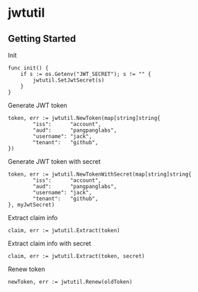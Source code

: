 # jwtutil

## Getting Started

Init
```golang
func init() {
	if s := os.Getenv("JWT_SECRET"); s != "" {
		jwtutil.SetJwtSecret(s)
	}
}
```

Generate JWT token
```golang
token, err := jwtutil.NewToken(map[string]string{
        "iss":      "account",
        "aud":      "pangpanglabs",
        "username": "jack",
        "tenant":   "github",
})
```

Generate JWT token with secret
```golang
token, err := jwtutil.NewTokenWithSecret(map[string]string{
        "iss":      "account",
        "aud":      "pangpanglabs",
        "username": "jack",
        "tenant":   "github",
}, myJwtSecret)
```

Extract claim info
```golang
claim, err := jwtutil.Extract(token)
```

Extract claim info with secret
```golang
claim, err := jwtutil.Extract(token, secret)
```

Renew token
```golang
newToken, err := jwtutil.Renew(oldToken)
```